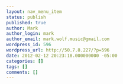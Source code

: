 ```yaml
---
layout: nav_menu_item
status: publish
published: true
author: Mark
author_login: mark
author_email: mark.wolf.music@gmail.com
wordpress_id: 596
wordpress_url: http://50.7.8.227/?p=596
date: 2012-02-12 20:23:18.000000000 -05:00
categories: []
tags: []
comments: []
---
```

 
